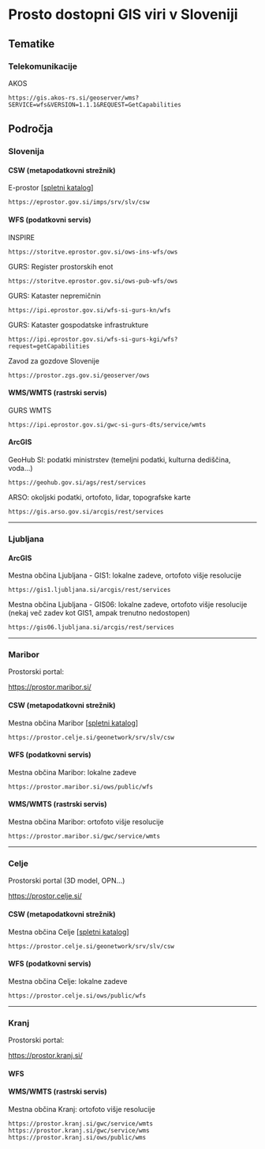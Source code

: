 # Prosto dostopni GIS viri v Sloveniji

## Tematike

### Telekomunikacije

AKOS

```
https://gis.akos-rs.si/geoserver/wms?SERVICE=wfs&VERSION=1.1.1&REQUEST=GetCapabilities
```

## Področja

### Slovenija


#### CSW (metapodatkovni strežnik)

E-prostor [[spletni katalog](https://eprostor.gov.si/imps/srv/eng/catalog.search)]

```
https://eprostor.gov.si/imps/srv/slv/csw
```


#### WFS (podatkovni servis)

INSPIRE

```
https://storitve.eprostor.gov.si/ows-ins-wfs/ows
```

GURS: Register prostorskih enot

```
https://storitve.eprostor.gov.si/ows-pub-wfs/ows
```

GURS: Kataster nepremičnin

```
https://ipi.eprostor.gov.si/wfs-si-gurs-kn/wfs
```


GURS: Kataster gospodatske infrastrukture

```
https://ipi.eprostor.gov.si/wfs-si-gurs-kgi/wfs?request=getCapabilities
```


Zavod za gozdove Slovenije

```
https://prostor.zgs.gov.si/geoserver/ows
```


#### WMS/WMTS (rastrski servis)

GURS WMTS

```
https://ipi.eprostor.gov.si/gwc-si-gurs-dts/service/wmts
```

#### ArcGIS

GeoHub SI: podatki ministrstev (temeljni podatki, kulturna dediščina, voda...)

```
https://geohub.gov.si/ags/rest/services
```


ARSO: okoljski podatki, ortofoto, lidar, topografske karte

```
https://gis.arso.gov.si/arcgis/rest/services
```

---

### Ljubljana

#### ArcGIS

Mestna občina Ljubljana - GIS1: lokalne zadeve, ortofoto višje resolucije

```
https://gis1.ljubljana.si/arcgis/rest/services
```

Mestna občina Ljubljana - GIS06: lokalne zadeve, ortofoto višje resolucije (nekaj več zadev kot GIS1, ampak trenutno nedostopen)

```
https://gis06.ljubljana.si/arcgis/rest/services
```

---

### Maribor

Prostorski portal:

https://prostor.maribor.si/


#### CSW (metapodatkovni strežnik)

Mestna občina Maribor [[spletni katalog](https://eprostor.gov.si/imps/srv/eng/catalog.search)]

```
https://prostor.celje.si/geonetwork/srv/slv/csw
```

#### WFS (podatkovni servis)

Mestna občina Maribor: lokalne zadeve

```
https://prostor.maribor.si/ows/public/wfs
```

#### WMS/WMTS (rastrski servis)

Mestna občina Maribor: ortofoto višje resolucije

```
https://prostor.maribor.si/gwc/service/wmts
```

---

### Celje

Prostorski portal (3D model, OPN...)

https://prostor.celje.si/

#### CSW (metapodatkovni strežnik)

Mestna občina Celje [[spletni katalog](https://eprostor.gov.si/imps/srv/eng/catalog.search)]

```
https://prostor.celje.si/geonetwork/srv/slv/csw
```

#### WFS (podatkovni servis)

Mestna občina Celje: lokalne zadeve

```
https://prostor.celje.si/ows/public/wfs
```

---

### Kranj

Prostorski portal:

https://prostor.kranj.si/


#### WFS



#### WMS/WMTS (rastrski servis)

Mestna občina Kranj: ortofoto višje resolucije

```
https://prostor.kranj.si/gwc/service/wmts
https://prostor.kranj.si/gwc/service/wms
https://prostor.kranj.si/ows/public/wms
```
